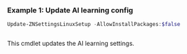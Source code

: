 ### Example 1: Update AI learning config
```powershell
Update-ZNSettingsLinuxSetup -AllowInstallPackages:$false
```

```output

```

This cmdlet updates the AI learning settings.
